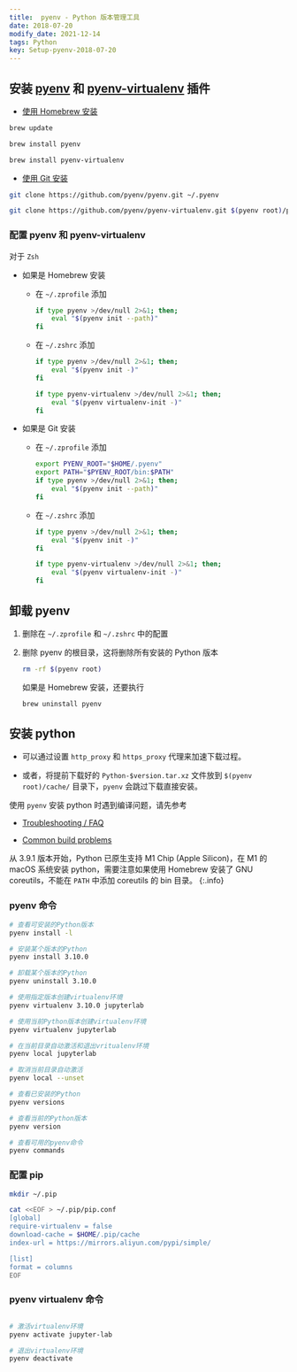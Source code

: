 ```yaml
---
title:  pyenv - Python 版本管理工具
date: 2018-07-20
modify_date: 2021-12-14
tags: Python
key: Setup-pyenv-2018-07-20
---
```


## 安装 [pyenv](https://github.com/pyenv/pyenv) 和 [pyenv-virtualenv](https://github.com/pyenv/pyenv-virtualenv) 插件

- [使用 Homebrew 安装](https://github.com/pyenv/pyenv#homebrew-in-macos)

```bash
brew update

brew install pyenv

brew install pyenv-virtualenv
```

<!--more-->

- [使用 Git 安装](https://github.com/pyenv/pyenv#basic-github-checkout)

```bash
git clone https://github.com/pyenv/pyenv.git ~/.pyenv

git clone https://github.com/pyenv/pyenv-virtualenv.git $(pyenv root)/plugins/pyenv-virtualenv
```

### 配置 pyenv 和 pyenv-virtualenv

对于 `Zsh`

- 如果是 Homebrew 安装

  - 在  `~/.zprofile` 添加

    ```bash
    if type pyenv >/dev/null 2>&1; then;
        eval "$(pyenv init --path)"
    fi
    ```

  - 在 `~/.zshrc` 添加

    ```bash
    if type pyenv >/dev/null 2>&1; then;
        eval "$(pyenv init -)"
    fi

    if type pyenv-virtualenv >/dev/null 2>&1; then;
        eval "$(pyenv virtualenv-init -)"
    fi
    ```

- 如果是 Git 安装

  - 在  `~/.zprofile` 添加

    ```bash
    export PYENV_ROOT="$HOME/.pyenv"
    export PATH="$PYENV_ROOT/bin:$PATH"
    if type pyenv >/dev/null 2>&1; then;
        eval "$(pyenv init --path)"
    fi
    ```

  - 在 `~/.zshrc` 添加

    ```bash
    if type pyenv >/dev/null 2>&1; then;
        eval "$(pyenv init -)"
    fi

    if type pyenv-virtualenv >/dev/null 2>&1; then;
        eval "$(pyenv virtualenv-init -)"
    fi
    ```

## 卸载 pyenv

1. 删除在 `~/.zprofile` 和 `~/.zshrc` 中的配置
2. 删除 pyenv 的根目录，这将删除所有安装的 Python 版本

   ```bash
   rm -rf $(pyenv root)
   ```

   如果是 Homebrew 安装，还要执行

   ```bash
   brew uninstall pyenv
   ```

## 安装 python

- 可以通过设置 `http_proxy` 和 `https_proxy` 代理来加速下载过程。

- 或者，将提前下载好的 `Python-$version.tar.xz` 文件放到 `$(pyenv root)/cache/` 目录下，`pyenv` 会跳过下载直接安装。

使用 `pyenv` 安装 python 时遇到编译问题，请先参考

- [Troubleshooting / FAQ](https://github.com/pyenv/pyenv/wiki)

- [Common build problems](https://github.com/pyenv/pyenv/wiki/Common-build-problems)

从 3.9.1 版本开始，Python 已原生支持 M1 Chip (Apple Silicon)，在 M1 的 macOS 系统安装 python，需要注意如果使用 Homebrew 安装了 GNU coreutils，不能在 `PATH` 中添加 coreutils 的 bin 目录。
{:.info}

### pyenv 命令

```bash
# 查看可安装的Python版本
pyenv install -l

# 安装某个版本的Python
pyenv install 3.10.0

# 卸载某个版本的Python
pyenv uninstall 3.10.0

# 使用指定版本创建virtualenv环境
pyenv virtualenv 3.10.0 jupyterlab

# 使用当前Python版本创建virtualenv环境
pyenv virtualenv jupyterlab

# 在当前目录自动激活和退出vritualenv环境
pyenv local jupyterlab

# 取消当前目录自动激活
pyenv local --unset

# 查看已安装的Python
pyenv versions

# 查看当前的Python版本
pyenv version

# 查看可用的pyenv命令
pyenv commands
```

### 配置 pip

```bash
mkdir ~/.pip

cat <<EOF > ~/.pip/pip.conf
[global]
require-virtualenv = false
download-cache = $HOME/.pip/cache
index-url = https://mirrors.aliyun.com/pypi/simple/

[list]
format = columns
EOF
```

### pyenv virtualenv 命令

```bash

# 激活virtualenv环境
pyenv activate jupyter-lab

# 退出virtualenv环境
pyenv deactivate

```
